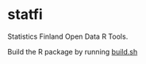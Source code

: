 statfi
======

Statistics Finland Open Data R Tools.

Build the R package by running [build.sh](build.sh)

